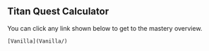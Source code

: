 ## Titan Quest Calculator

You can click any link shown below to get to the mastery overview.

    [Vanilla](Vanilla/)
